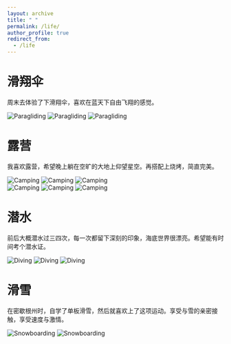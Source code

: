 ```yaml
---
layout: archive
title: " "
permalink: /life/
author_profile: true
redirect_from:
  - /life
---
```


滑翔伞
======
周末去体验了下滑翔伞，喜欢在蓝天下自由飞翔的感觉。

![Paragliding](/images/paragliding1.jpeg)
![Paragliding](/images/paragliding2.jpeg)
![Paragliding](/images/paragliding3.jpeg)  

露营
======
我喜欢露营，希望晚上躺在空旷的大地上仰望星空。再搭配上烧烤，简直完美。

![Camping](/images/Camping1.jpeg)
![Camping](/images/Camping2.jpeg)
![Camping](/images/Camping3.jpeg)  
![Camping](/images/Camping4.jpeg)
![Camping](/images/Camping5.jpeg)
![Camping](/images/Camping6.jpeg) 

潜水
======
前后大概潜水过三四次，每一次都留下深刻的印象，海底世界很漂亮。希望能有时间考个潜水证。

![Diving](/images/Diving1.jpeg)
![Diving](/images/Diving2.jpeg)
![Diving](/images/Diving3.jpeg)  

滑雪
======
在密歇根州时，自学了单板滑雪，然后就喜欢上了这项运动。享受与雪的亲密接触，享受速度与激情。

![Snowboarding](/images/Snowboarding1.jpeg)
![Snowboarding](/images/Snowboarding2.jpeg)
